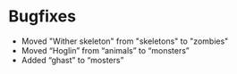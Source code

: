 # Bugfixes
* Moved "Wither skeleton" from "skeletons" to "zombies"
* Moved “Hoglin” from “animals” to “monsters”
* Added “ghast” to “mosters”
